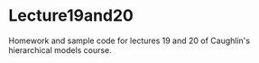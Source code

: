 # Lecture19and20
Homework and sample code for lectures 19 and 20 of Caughlin's hierarchical models course.
